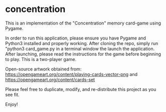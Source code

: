 # concentration
This is an implementation of the "Concentration" memory card-game using Pygame. 

In order to run this application, please ensure you have Pygame and Python3 installed and properly working. 
After cloning the repo, simply run "python3 card_game.py in a terminal window the launch the application. 
After launching, please read the instructions for the game before beginning to play. This is a two-player game. 

Open-source artwork obtained from: https://opengameart.org/content/playing-cards-vector-png
                              and  https://opengameart.org/content/cards-set

Please feel free to duplicate, modify, and re-distribute this project as you see fit. 

Enjoy! 
